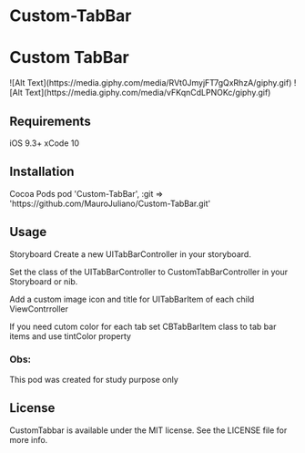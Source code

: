 # Custom-TabBar
<h1> Custom TabBar </h1>
![Alt Text](https://media.giphy.com/media/RVt0JmyjFT7gQxRhzA/giphy.gif)
![Alt Text](https://media.giphy.com/media/vFKqnCdLPNOKc/giphy.gif)

<h2>Requirements</h2>

iOS 9.3+
xCode 10

<h2>Installation</h2>
Cocoa Pods
pod 'Custom-TabBar', :git => 'https://github.com/MauroJuliano/Custom-TabBar.git'

<h2>Usage</h2>

Storyboard
Create a new UITabBarController in your storyboard.

Set the class of the UITabBarController to CustomTabBarController in your Storyboard or nib.

Add a custom image icon and title for UITabBarItem of each child ViewContrroller

If you need cutom color for each tab set CBTabBarItem class to tab bar items and use tintColor property

<h3> Obs: </h3>
This pod was created for study purpose only

<h2>License</h2>

CustomTabbar is available under the MIT license. See the LICENSE file for more info.
